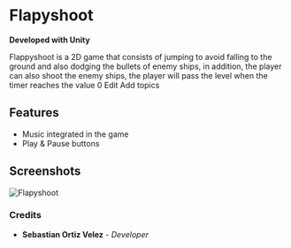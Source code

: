 # Flapyshoot

**Developed with Unity**

Flappyshoot is a 2D game that consists of jumping to avoid falling to the ground and also dodging the bullets of enemy ships, in addition, the player can also shoot the enemy ships, the player will pass the level when the timer reaches the value 0 Edit
Add topics

## Features

- Music integrated in the game
- Play & Pause buttons

## Screenshots

![Flapyshoot](https://i.ibb.co/j34cwtT/flappyshoot.png)

### Credits

- **Sebastian Ortiz Velez** - *Developer*
